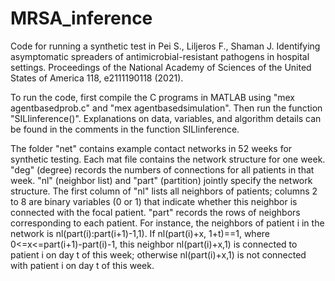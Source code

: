# MRSA_inference

Code for running a synthetic test in Pei S., Liljeros F., Shaman J. Identifying asymptomatic spreaders of antimicrobial-resistant pathogens in hospital settings. Proceedings of the National Academy of Sciences of the United States of America 118, e2111190118 (2021).

To run the code, first compile the C programs in MATLAB using "mex agentbasedprob.c" and "mex agentbasedsimulation". Then run the function "SILIinference()". Explanations on data, variables, and algorithm details can be found in the comments in the function SILIinference.

The folder "net" contains example contact networks in 52 weeks for synthetic testing. Each mat file contains the network structure for one week. "deg" (degree) records the numbers of connections for all patients in that week. "nl" (neighbor list) and "part" (partition) jointly specify the network structure. The first column of "nl" lists all neighbors of patients; columns 2 to 8 are binary variables (0 or 1) that indicate whether this neighbor is connected with the focal patient. "part" records the rows of neighbors corresponding to each patient. For instance, the neighbors of patient i in the network is nl(part(i):part(i+1)-1,1). If nl(part(i)+x, 1+t)==1, where 0<=x<=part(i+1)-part(i)-1, this neighbor nl(part(i)+x,1) is connected to patient i on day t of this week; otherwise nl(part(i)+x,1) is not connected with patient i on day t of this week.
